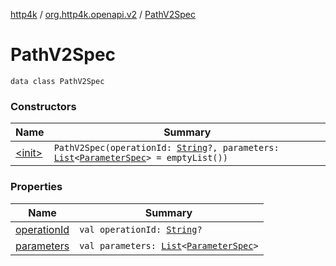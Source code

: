 [http4k](../../index.md) / [org.http4k.openapi.v2](../index.md) / [PathV2Spec](./index.md)

# PathV2Spec

`data class PathV2Spec`

### Constructors

| Name | Summary |
|---|---|
| [&lt;init&gt;](-init-.md) | `PathV2Spec(operationId: `[`String`](https://kotlinlang.org/api/latest/jvm/stdlib/kotlin/-string/index.html)`?, parameters: `[`List`](https://kotlinlang.org/api/latest/jvm/stdlib/kotlin.collections/-list/index.html)`<`[`ParameterSpec`](../-parameter-spec/index.md)`> = emptyList())` |

### Properties

| Name | Summary |
|---|---|
| [operationId](operation-id.md) | `val operationId: `[`String`](https://kotlinlang.org/api/latest/jvm/stdlib/kotlin/-string/index.html)`?` |
| [parameters](parameters.md) | `val parameters: `[`List`](https://kotlinlang.org/api/latest/jvm/stdlib/kotlin.collections/-list/index.html)`<`[`ParameterSpec`](../-parameter-spec/index.md)`>` |

